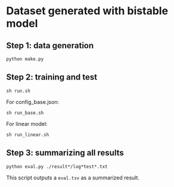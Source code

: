 # Dataset generated with bistable model
## Step 1: data generation
```
python make.py
```

## Step 2: training and test


```
sh run.sh
```

For config_base.json:
```
sh run_base.sh
```

For linear model:
```
sh run_linear.sh
```


## Step 3: summarizing all results
```
python eval.py ./result*/log*test*.txt
```
This script outputs a `eval.tsv` as a summarized result. 


